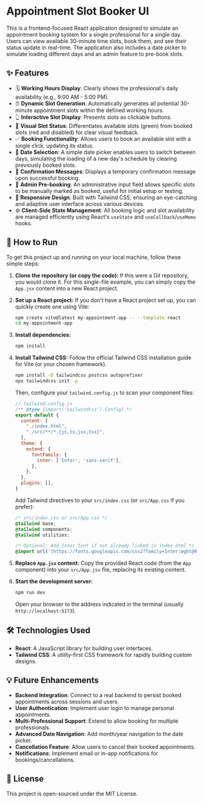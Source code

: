 # Appointment Slot Booker UI



This is a frontend-focused React application designed to simulate an appointment booking system for a single professional for a single day. Users can view available 30-minute time slots, book them, and see their status update in real-time. The application also includes a date picker to simulate loading different days and an admin feature to pre-book slots.

## ✨ Features

* 🗓️ **Working Hours Display**: Clearly shows the professional's daily availability (e.g., 9:00 AM - 5:00 PM).
* ⏰ **Dynamic Slot Generation**: Automatically generates all potential 30-minute appointment slots within the defined working hours.
* 👆 **Interactive Slot Display**: Presents slots as clickable buttons.
* 🎨 **Visual Slot Status**: Differentiates available slots (green) from booked slots (red and disabled) for clear visual feedback.
* ✅ **Booking Functionality**: Allows users to book an available slot with a single click, updating its status.
* 📅 **Date Selection**: A simple date picker enables users to switch between days, simulating the loading of a new day's schedule by clearing previously booked slots.
* 💬 **Confirmation Messages**: Displays a temporary confirmation message upon successful booking.
* 🔑 **Admin Pre-booking**: An administrative input field allows specific slots to be manually marked as booked, useful for initial setup or testing.
* 📱 **Responsive Design**: Built with Tailwind CSS, ensuring an eye-catching and adaptive user interface across various devices.
* ⚙️ **Client-Side State Management**: All booking logic and slot availability are managed efficiently using React's `useState` and `useCallback`/`useMemo` hooks.

## 🚀 How to Run

To get this project up and running on your local machine, follow these simple steps:

1.  **Clone the repository (or copy the code):**
    If this were a Git repository, you would clone it. For this single-file example, you can simply copy the `App.jsx` content into a new React project.

2.  **Set up a React project:**
    If you don't have a React project set up, you can quickly create one using Vite:

    ```bash
    npm create vite@latest my-appointment-app -- --template react
    cd my-appointment-app
    ```

3.  **Install dependencies:**

    ```bash
    npm install
    ```

4.  **Install Tailwind CSS:**
    Follow the official Tailwind CSS installation guide for Vite (or your chosen framework).

    ```bash
    npm install -D tailwindcss postcss autoprefixer
    npx tailwindcss init -p
    ```

    Then, configure your `tailwind.config.js` to scan your component files:

    ```javascript
    // tailwind.config.js
    /** @type {import('tailwindcss').Config} */
    export default {
      content: [
        "./index.html",
        "./src/**/*.{js,ts,jsx,tsx}",
      ],
      theme: {
        extend: {
          fontFamily: {
            inter: ['Inter', 'sans-serif'],
          },
        },
      },
      plugins: [],
    }
    ```

    Add Tailwind directives to your `src/index.css` (or `src/App.css` if you prefer):

    ```css
    /* src/index.css or src/App.css */
    @tailwind base;
    @tailwind components;
    @tailwind utilities;

    /* Optional: Add Inter font if not already linked in index.html */
    @import url('[https://fonts.googleapis.com/css2?family=Inter:wght@400;500;600;700;800&display=swap](https://fonts.googleapis.com/css2?family=Inter:wght@400;500;600;700;800&display=swap)');
    ```

5.  **Replace `App.jsx` content:**
    Copy the provided React code (from the `App` component) into your `src/App.jsx` file, replacing its existing content.

6.  **Start the development server:**

    ```bash
    npm run dev
    ```

    Open your browser to the address indicated in the terminal (usually `http://localhost:5173`).

## 🛠️ Technologies Used

* **React**: A JavaScript library for building user interfaces.
* **Tailwind CSS**: A utility-first CSS framework for rapidly building custom designs.

## 💡 Future Enhancements

* **Backend Integration**: Connect to a real backend to persist booked appointments across sessions and users.
* **User Authentication**: Implement user login to manage personal appointments.
* **Multi-Professional Support**: Extend to allow booking for multiple professionals.
* **Advanced Date Navigation**: Add month/year navigation to the date picker.
* **Cancellation Feature**: Allow users to cancel their booked appointments.
* **Notifications**: Implement email or in-app notifications for bookings/cancellations.

## 📄 License

This project is open-sourced under the MIT License.
